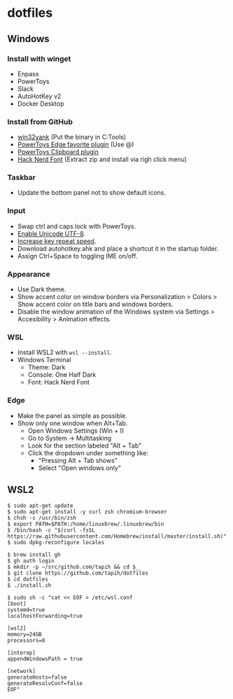 # dotfiles

## Windows

### Install with winget

- Enpass
- PowerToys
- Slack
- AutoHotKey v2
- Docker Desktop

### Install from GitHub

- [win32yank](https://github.com/equalsraf/win32yank) (Put the binary in C:Tools)
- [PowerToys Edge favorite plugin](https://github.com/davidegiacometti/PowerToys-Run-EdgeFavorite) (Use @)
- [PowerToys Clipboard plugin](https://github.com/CoreyHayward/PowerToys-Run-ClipboardManager)
- [Hack Nerd Font](https://www.nerdfonts.com/font-downloads) (Extract zip and install via righ click menu)

### Taskbar

- Update the bottom panel not to show default icons.

### Input

- Swap ctrl and caps lock with PowerToys.
- [Enable Unicode UTF-8](https://togeonet.co.jp/post-13850).
- [Increase key repeat speed](https://www.pasoble.jp/windows/10/keyboard-sokudo-settei.html).
- Download autohotkey.ahk and place a shortcut it in the startup folder.
- Assign Ctrl+Space to toggling IME on/off.

### Appearance

- Use Dark theme.
- Show accent color on window borders via Personalization > Colors > Show accent color on title bars and windows borders.
- Disable the window animation of the Windows system via Settings > Accesibility > Animation effects.

### WSL

- Install WSL2 with `wsl --install`.
- Windows Terminal
  - Theme: Dark
  - Console: One Half Dark
  - Font: Hack Nerd Font

### Edge

- Make the panel as simple as possible.
- Show only one window when Alt+Tab.
  - Open Windows Settings (Win + I)
  - Go to System → Multitasking
  - Look for the section labeled "Alt + Tab"
  - Click the dropdown under something like:
    - "Pressing Alt + Tab shows"
    - Select "Open windows only"

## WSL2

```console
$ sudo apt-get update
$ sudo apt-get install -y curl zsh chromium-browser
$ chsh -s /usr/bin/zsh
$ export PATH=$PATH:/home/linuxbrew/.linuxbrew/bin
$ /bin/bash -c "$(curl -fsSL https://raw.githubusercontent.com/Homebrew/install/master/install.sh)"
$ sudo dpkg-reconfigure locales

$ brew install gh
$ gh auth login
$ mkdir -p ~/src/github.com/tapih && cd $_
$ git clone https://github.com/tapih/dotfiles
$ cd dotfiles
$ ./install.sh

$ sudo sh -c "cat << EOF > /etc/wsl.conf
[boot]
systemd=true
localhostForwarding=true

[wsl2]
memory=24GB
processors=8

[interop]
appendWindowsPath = true

[network]
generateHosts=false
generateResolvConf=false
EOF"
```

